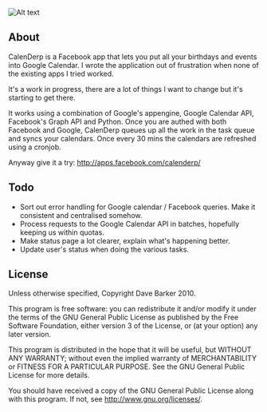 ![Alt text](http://calenderp.appspot.com/images/calenderp.png)

About
-----

CalenDerp is a Facebook app that lets you put all your birthdays and events into Google Calendar. I wrote the application out of frustration when none of the existing apps I tried worked. 

It's a work in progress, there are a lot of things I want to change but it's starting to get there.

It works using a combination of Google's appengine, Google Calendar API, Facebook's Graph API and Python. Once you are authed with both Facebook and Google, CalenDerp queues up all the work in the task queue and syncs your calendars. Once every 30 mins the calendars are refreshed using a cronjob.

Anyway give it a try: <http://apps.facebook.com/calenderp/>

Todo
----
 - Sort out error handling for Google calendar / Facebook queries. Make it
   consistent and centralised somehow. 
 - Process requests to the Google Calendar API in batches, hopefully keeping us within quotas.
 - Make status page a lot clearer, explain what's happening better.
 - Update user's status when doing the various tasks.

License
-------
Unless otherwise specified, Copyright Dave Barker 2010.

This program is free software: you can redistribute it and/or modify
it under the terms of the GNU General Public License as published by
the Free Software Foundation, either version 3 of the License, or
(at your option) any later version.

This program is distributed in the hope that it will be useful,
but WITHOUT ANY WARRANTY; without even the implied warranty of
MERCHANTABILITY or FITNESS FOR A PARTICULAR PURPOSE.  See the
GNU General Public License for more details.

You should have received a copy of the GNU General Public License
along with this program.  If not, see <http://www.gnu.org/licenses/>.
